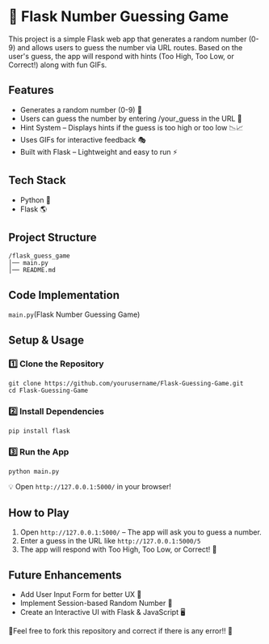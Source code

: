 # 🚀 Flask Number Guessing Game
This project is a simple Flask web app that generates a random number (0-9) and allows users to guess the number via URL routes. Based on the user's guess, the app will respond with hints (Too High, Too Low, or Correct!) along with fun GIFs.

## Features
- Generates a random number (0-9) 🎲
- Users can guess the number by entering /your_guess in the URL 🔢
- Hint System – Displays hints if the guess is too high or too low 📉📈
- Uses GIFs for interactive feedback 🎭
- Built with Flask – Lightweight and easy to run ⚡

## Tech Stack
- Python 🐍
- Flask 🌎

## Project Structure
```
/flask_guess_game
│── main.py
│── README.md
```

## Code Implementation
`main.py`(Flask Number Guessing Game)

## Setup & Usage
### 1️⃣ Clone the Repository
```
git clone https://github.com/yourusername/Flask-Guessing-Game.git
cd Flask-Guessing-Game
```

### 2️⃣ Install Dependencies
```
pip install flask
```

### 3️⃣ Run the App
```
python main.py
```
💡 Open `http://127.0.0.1:5000/` in your browser!

## How to Play
1. Open `http://127.0.0.1:5000/` – The app will ask you to guess a number.
2. Enter a guess in the URL like `http://127.0.0.1:5000/5`
3. The app will respond with Too High, Too Low, or Correct! 🎉

## Future Enhancements
- Add User Input Form for better UX 🎨
- Implement Session-based Random Number 🎲
- Create an Interactive UI with Flask & JavaScript 🖥

💙Feel free to fork this repository and correct if there is any error!! 🚀
